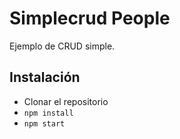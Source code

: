 # Simplecrud People
Ejemplo de CRUD simple.

## Instalación
- Clonar el repositorio
- ```npm install```
- ```npm start```
